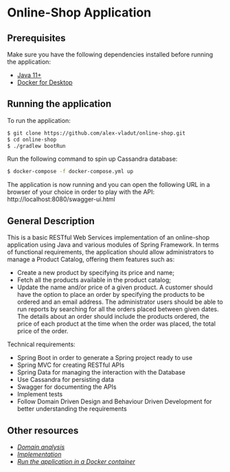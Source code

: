# Online-Shop Application

## Prerequisites

Make sure you have the following dependencies installed before running the application:
- [Java 11+](https://www.oracle.com/java/technologies/javase-jdk11-downloads.html)
- [Docker for Desktop](https://docs.docker.com/docker-for-mac/)

## Running the application

To run the application:
```bash
$ git clone https://github.com/alex-vladut/online-shop.git
$ cd online-shop
$ ./gradlew bootRun
```
Run the following command to spin up Cassandra database:
```bash
$ docker-compose -f docker-compose.yml up 
```
The application is now running and you can open the following URL in a browser of your choice in order to play with the API: http://localhost:8080/swagger-ui.html

## General Description

This is a basic RESTful Web Services implementation of an online-shop application using Java and various modules of Spring Framework. In terms of functional requirements, the application should allow administrators to manage a Product Catalog, offering them features such as:
- Create a new product by specifying its price and name;
- Fetch all the products available in the product catalog;
- Update the name and/or price of a given product.
A customer should have the option to place an order by specifying the products to be ordered and an email address. The administrator users should be able to run reports by searching for all the orders placed between given dates. The details about an order should include the products ordered, the price of each product at the time when the order was placed, the total price of the order.

Technical requirements:
- Spring Boot in order to generate a Spring project ready to use
- Spring MVC for creating RESTful APIs
- Spring Data for managing the interaction with the Database
- Use Cassandra for persisting data
- Swagger for documenting the APIs
- Implement tests
- Follow Domain Driven Design and Behaviour Driven Development for better understanding the requirements

## Other resources

- [*Domain analysis*](/static/pages/data-model.md)
- [*Implementation*](/static/pages/implementation.md)
- [*Run the application in a Docker container*](/static/pages/docker-kubernetes.md)

